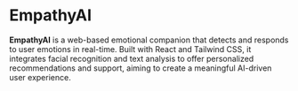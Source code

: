 # EmpathyAI
 **EmpathyAI** is a web-based emotional companion that detects and responds to user emotions in real-time. Built with React and Tailwind CSS, it integrates facial recognition and text analysis to offer personalized recommendations and support, aiming to create a meaningful AI-driven user experience.

